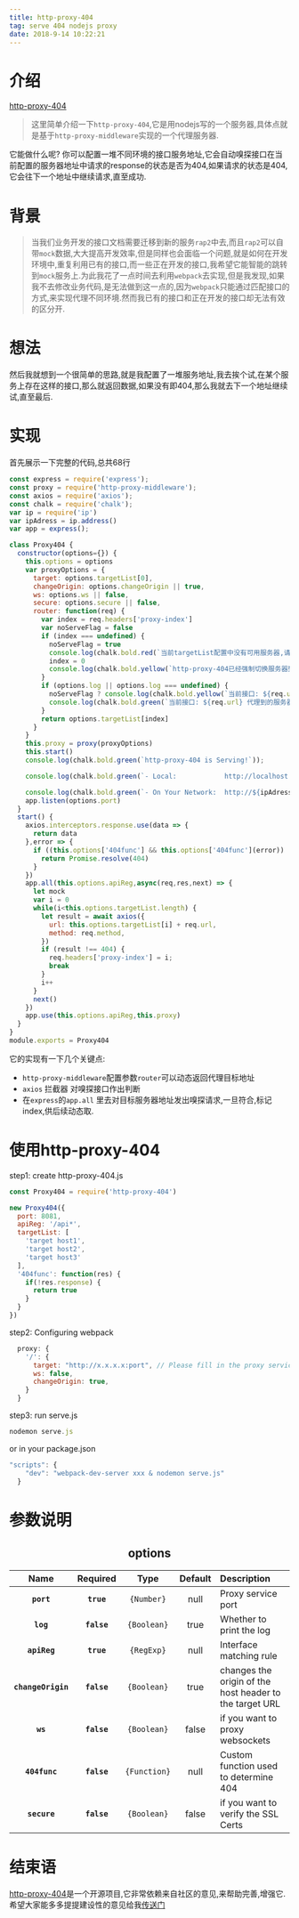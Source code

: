```yaml
---
title: http-proxy-404
tag: serve 404 nodejs proxy
date: 2018-9-14 10:22:21
---
```


# 介绍
[http-proxy-404](https://github.com/afuryboy/http-proxy-404) 
> 这里简单介绍一下`http-proxy-404`,它是用nodejs写的一个服务器,具体点就是基于`http-proxy-middleware`实现的一个代理服务器.

它能做什么呢?
你可以配置一堆不同环境的接口服务地址,它会自动嗅探接口在当前配置的服务器地址中请求的response的状态是否为404,如果请求的状态是404,它会往下一个地址中继续请求,直至成功.

# 背景
> 当我们业务开发的接口文档需要迁移到新的服务`rap2`中去,而且`rap2`可以自带`mock`数据,大大提高开发效率,但是同样也会面临一个问题,就是如何在开发环境中,重复利用已有的接口,而一些正在开发的接口,我希望它能智能的跳转到`mock`服务上.为此我花了一点时间去利用`webpack`去实现,但是我发现,如果我不去修改业务代码,是无法做到这一点的,因为`webpack`只能通过匹配接口的方式,来实现代理不同环境.然而我已有的接口和正在开发的接口却无法有效的区分开.

# 想法
然后我就想到一个很简单的思路,就是我配置了一堆服务地址,我去挨个试,在某个服务上存在这样的接口,那么就返回数据,如果没有即404,那么我就去下一个地址继续试,直至最后.

# 实现
首先展示一下完整的代码,总共68行
```js
const express = require('express');
const proxy = require('http-proxy-middleware');
const axios = require('axios');
const chalk = require('chalk');
var ip = require('ip')
var ipAdress = ip.address()
var app = express();

class Proxy404 {
  constructor(options={}) {
    this.options = options
    var proxyOptions = {
      target: options.targetList[0],
      changeOrigin: options.changeOrigin || true,
      ws: options.ws || false,
      secure: options.secure || false,
      router: function(req) {
        var index = req.headers['proxy-index']
        var noServeFlag = false
        if (index === undefined) {
          noServeFlag = true
          console.log(chalk.bold.red(`当前targetList配置中没有可用服务器,请检查...`));
          index = 0
          console.log(chalk.bold.yellow(`http-proxy-404已经强制切换服务器到targetList配置中的第一个`));
        }
        if (options.log || options.log === undefined) {
          noServeFlag ? console.log(chalk.bold.yellow(`当前接口: ${req.url} 代理到的服务器是: ${options.targetList[index]}`)) :
          console.log(chalk.bold.green(`当前接口: ${req.url} 代理到的服务器是: ${options.targetList[index]}`));
        }
        return options.targetList[index]
      }
    }
    this.proxy = proxy(proxyOptions)
    this.start()
    console.log(chalk.bold.green(`http-proxy-404 is Serving!`));

    console.log(chalk.bold.green(`- Local:            http://localhost:${options.port} `));

    console.log(chalk.bold.green(`- On Your Network:  http://${ipAdress}:${options.port} \n`));
    app.listen(options.port)
  }
  start() {
    axios.interceptors.response.use(data => {
      return data
    },error => {
      if ((this.options['404func'] && this.options['404func'](error)) || (error && error.response && error.response.status === 404) ) {
        return Promise.resolve(404)
      }
    })
    app.all(this.options.apiReg,async(req,res,next) => {
      let mock
      var i = 0
      while(i<this.options.targetList.length) {
        let result = await axios({
          url: this.options.targetList[i] + req.url,
          method: req.method,
        })
        if (result !== 404) {
          req.headers['proxy-index'] = i;
          break
        }
        i++
      }
      next()
    })
    app.use(this.options.apiReg,this.proxy)
  }
}
module.exports = Proxy404
```

它的实现有一下几个关键点:
- `http-proxy-middleware`配置参数`router`可以动态返回代理目标地址
- `axios` 拦截器 对嗅探接口作出判断
- 在`express`的`app.all` 里去对目标服务器地址发出嗅探请求,一旦符合,标记index,供后续动态取.

# 使用http-proxy-404

step1: create http-proxy-404.js
```js
const Proxy404 = require('http-proxy-404')

new Proxy404({
  port: 8081,
  apiReg: '/api*',
  targetList: [
    'target host1',
    'target host2',
    'target host3'
  ],
  '404func': function(res) {
    if(!res.response) {
      return true
    }
  }
})
```

step2: Configuring webpack

```js
  proxy: {
    '/': {
      target: "http://x.x.x.x:port", // Please fill in the proxy service address output by http-proxy-404
      ws: false,
      changeOrigin: true,
    }
  }
```

step3: run serve.js

```js
nodemon serve.js
```
or in your package.json

```js
"scripts": {
    "dev": "webpack-dev-server xxx & nodemon serve.js"
  }
```

# 参数说明

<h2 align="center">options</h2>

|Name|Required|Type|Default|Description|
|:--:|:--:|:--:|:-----:|:----------|
|**`port`**|**`true`**|`{Number}`| null | Proxy service port|
|**`log`**|**`false`**|`{Boolean}`|true|Whether to print the log|
|**`apiReg`**|**`true`**|`{RegExp}`|null|Interface matching rule|
|**`changeOrigin`**|**`false`**|`{Boolean}`|true| changes the origin of the host header to the target URL|
|**`ws`**|**`false`**|`{Boolean}`|false|if you want to proxy websockets|
|**`404func`**|**`false`**|`{Function}`|null|Custom function used to determine 404|
|**`secure`**|**`false`**|`{Boolean}`|false|if you want to verify the SSL Certs|


# 结束语

[http-proxy-404](https://github.com/afuryboy/http-proxy-404)是一个开源项目,它非常依赖来自社区的意见,来帮助完善,增强它.希望大家能多多提提建设性的意见给我[传送门](https://github.com/afuryboy/http-proxy-404/issues)